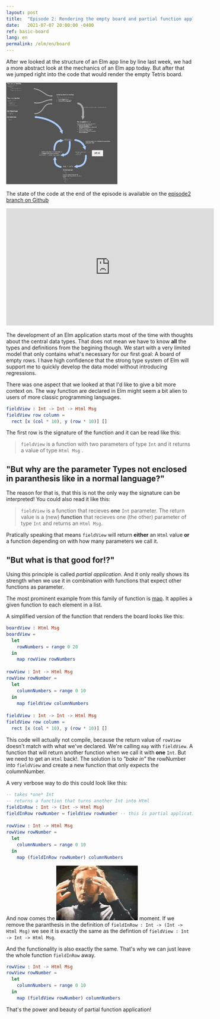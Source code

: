 ```yaml
---
layout: post
title:  "Episode 2: Rendering the empty board and partial function application"
date:   2021-07-07 20:00:00 -0400
ref: basic-board
lang: en
permalink: /elm/en/board
---
```


After we looked at the structure of an Elm app line by line last week, we had a more abstract look at the mechanics of an Elm app today. But after that we jumped right into the code that would render the empty Tetris board.

[<img src="/assets/posts/basic-board/architecture.png" width="300" />](/assets/posts/basic-board/architecture.png)

The state of the code at the end of the episode is available on the [episode2 branch on Github](https://github.com/axelerator/elm-tetris/tree/episode2)

<iframe width="560" height="315" src="https://www.youtube.com/embed/rJXE328qYz8" title="YouTube video player" frameborder="0" allow="accelerometer; autoplay; clipboard-write; encrypted-media; gyroscope; picture-in-picture" allowfullscreen></iframe>


The development of an Elm application starts most of the time with thoughts about the central data types. That does not mean we have to know **all** the types and definitions from the begining though. We start with a very limited model that only contains what's necessary for our first goal: A board of empty rows. I have high confidence that the strong type system of Elm will support me to quickly develop the data model without introducing regressions.

There was one aspect that we looked at that I'd like to give a bit more context on. The way function are declared in Elm might seem a bit alien to users of more classic programming languages.

```Elm
fieldView : Int -> Int -> Html Msg
fieldView row column =
  rect [x (col * 10), y (row * 10)] []
```

The first row is the signature of the function and it can be read like this:

> `fieldView` is a function with two parameters of type `Int`
> and it returns a value of type `Html Msg` .

## "But why are the parameter Types not enclosed in paranthesis like in a normal language?"
The reason for that is, that this is not the only way the signature can be interpreted!
You could also read it like this:


> `fieldView` is a function that recieves **one** `Int` parameter.
> The return value is a (new) **function** that recieves one (the other) parameter of type `Int`
> and returns an `Html Msg`.

Pratically speaking that means `fieldView` will return **either** an `Html` value **or** a function depending on with how many parameters we call it.

## "But what is that good for!?"

Using this principle is called *partial application*. And it only really shows its strength when we use it in combination with functions that expect other functions as parameter.

The most prominent example from this family of function is [map](https://package.elm-lang.org/packages/elm/core/latest/Array#map).
It applies a given function to each element in a list.

A simplified version of the function that renders the board looks like this:

```Elm
boardView : Html Msg
boardView =
  let
    rowNumbers = range 0 20
  in
    map rowView rowNumbers

rowView : Int -> Html Msg
rowView rowNumber =
  let
    columnNumbers = range 0 10
  in
    map fieldView columnNumbers

fieldView : Int -> Int -> Html Msg
fieldView row column =
  rect [x (col * 10), y (row * 10)] []
```

This code will actually not compile, because the return value of `rowView` doesn't match with what we've declared.
We're calling `map` with `fieldView`. A function that will return another function when we call it with **one** `Int`.
But we need to get an `Html` back!. The solution is to *"bake in"* the rowNumber into `fieldView` and create a new function that only expects the columnNumber.

A very verbose way to do this could look like this:

```Elm
-- takes *one* Int
-- returns a function that turns another Int into Html 
fieldInRow : Int -> (Int -> Html Msg)
fieldInRow rowNumber = fieldView rowNumber -- this is partial application 

rowView : Int -> Html Msg
rowView rowNumber =
  let
    columnNumbers = range 0 10
  in
    map (fieldInRow rowNumber) columnNumbers
```

And now comes the ![mind blown](/assets/mindblown.gif) moment.
If we remove the paranthesis in the definition of  `fieldInRow : Int -> (Int -> Html Msg)` we see it is exactly the same as
the defintion of `fieldView : Int -> Int -> Html Msg`.

And the functionality is also exactly the same. That's why we can just leave the whole function `fieldInRow` away.

```Elm
rowView : Int -> Html Msg
rowView rowNumber =
  let
    columnNumbers = range 0 10
  in
    map (fieldView rowNumber) columnNumbers
```

That's the power and beauty of partial function application!
